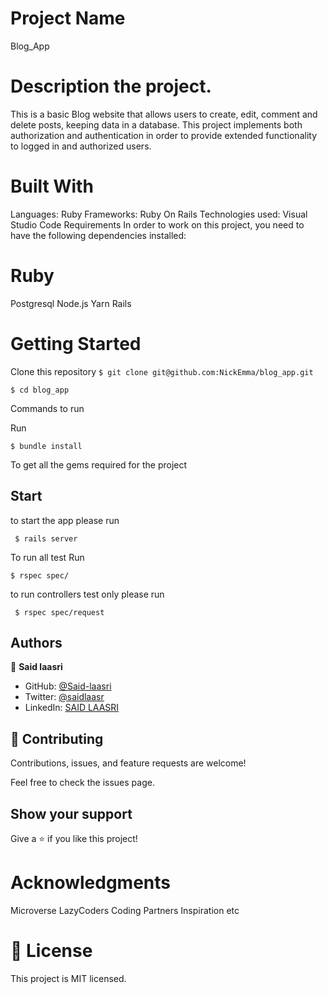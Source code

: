 # Project Name

Blog_App

# Description the project.

This is a basic Blog website that allows users to create, edit, comment and delete posts, keeping data in a database. This project implements both authorization and authentication in order to provide extended functionality to logged in and authorized users.

# Built With

Languages: Ruby
Frameworks: Ruby On Rails
Technologies used: Visual Studio Code
Requirements
In order to work on this project, you need to have the following dependencies installed:

# Ruby

Postgresql
Node.js
Yarn
Rails

# Getting Started

Clone this repository
`$ git clone git@github.com:NickEmma/blog_app.git`

`$ cd blog_app`

Commands to run

Run

`$ bundle install`

To get all the gems required for the project

## Start

to start the app please run

` $ rails server`

To run all test Run

`$ rspec spec/`

to run controllers test only please run

` $ rspec spec/request`

## Authors

👤 **Said laasri**

- GitHub: [@Said-laasri](https://github.com/Said-laasri)
- Twitter: [@saidlaasr](https://twitter.com/saidlaasr)
- LinkedIn: [SAID LAASRI](https://www.linkedin.com/in/said-laasri-8a4367172/)

## 🤝 Contributing

Contributions, issues, and feature requests are welcome!

Feel free to check the issues page.

## Show your support

Give a ⭐️ if you like this project!

# Acknowledgments

Microverse
LazyCoders
Coding Partners
Inspiration
etc

# 📝 License

This project is MIT licensed.
